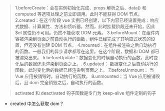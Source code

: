 > 1.beforeCreate：会在实例初始化完成、props 解析之后、data() 和 computed 等选项处理之前立即调用。此时不能获得 DOM 节点。
> 2.created：在这个阶段 vue 实例已经创建，以下内容已经设置完成：响应式数据、计算属性、方法和侦听器。然而，此时挂载阶段还未开始，因此 $el 属性仍不可用。仍然不能获取 DOM 元素。
> 3.beforeMount：在组件内容被渲染到页面之前自动执行的函数，组件已经完成了其响应式状态的设置，但还没有创建 DOM 节点。
> 4.mounted：在组件被渲染之后自动执行的函数。一般我们的异步请求都写在这里。在这个阶段，数据和 DOM 都已被渲染出来。
> 5.beforeUpdate：数据变化的时候自动执行的函数，此时变化后的数据还未渲染到页面之上。.
> 6.updated： 数据变化之后自动执行的函数，此时变化后的数据已经渲染到页面之上。
> 7.beforeUnmount： 当 Vue 应用被销毁时，自动执行的函数。
> 8.unmounted：当 Vue 应用被销毁后，且 dom 完全销毁之后，自动执行的函数。

> activated 和 deactivated 钩子函数是专门为 keep-alive 组件定制的钩子

- created 中怎么获取 dom？
